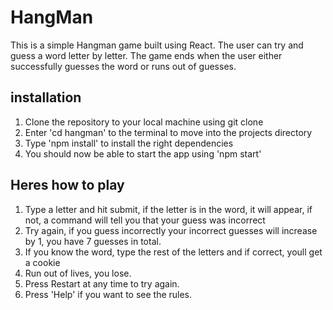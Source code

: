 # HangMan
This is a simple Hangman game built using React. The user can try and guess a word letter by letter. The game ends when the user either successfully guesses the word or runs out of guesses.
## installation
1. Clone the repository to your local machine using git clone <repository URL>
2. Enter 'cd hangman' to the terminal to move into the projects directory
3. Type 'npm install' to install the right dependencies 
4. You should now be able to start the app using 'npm start'   
## Heres how to play
1. Type a letter and hit submit, if the letter is in the word, it will appear, if not, a command will tell you that your guess was incorrect
2. Try again, if you guess incorrectly your incorrect guesses will increase by 1, you have 7 guesses in total.
3. If you know the word, type the rest of the letters and if correct, youll get a cookie  
4. Run out of lives, you lose.
5. Press Restart at any time to try again.
6. Press 'Help' if you want to see the rules.  
  
  
  
  


